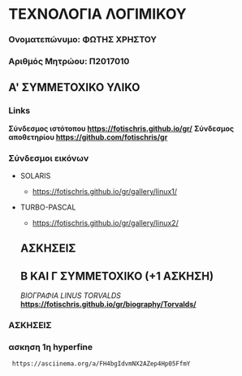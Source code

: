 # ΤΕΧΝΟΛΟΓΙΑ ΛΟΓΙΜΙΚΟΥ
### Ονοματεπώνυμο: ΦΩΤΗΣ ΧΡΗΣΤΟΥ
### Αριθμός Μητρώου: Π2017010
## A' ΣΥΜΜΕΤΟΧΙΚΟ ΥΛΙΚΟ 
### Links
**Σύνδεσμος ιστότοπου https://fotischris.github.io/gr/**
**Σύνδεσμος αποθετηρίου https://github.com/fotischris/gr**
### Σύνδεσμοι εικόνων
* SOLARIS
  * https://fotischris.github.io/gr/gallery/linux1/
* TURBO-PASCAL
  * https://fotischris.github.io/gr/gallery/linux2/
  
  ## ΑΣΚΗΣΕΙΣ
  
  ## Β ΚΑΙ Γ ΣΥΜΜΕΤΟΧΙΚΟ (+1 ΑΣΚΗΣΗ)
  
  *ΒΙΟΓΡΑΦΙΑ LINUS TORVALDS*
     **https://fotischris.github.io/gr/biography/Torvalds/**
     
 ### ΑΣΚΗΣΕΙΣ
 
 
 ### ασκηση 1η hyperfine 
     
     https://asciinema.org/a/FH4bgIdvmNX2AZep4Hp05FfmY
     
     
     
  
